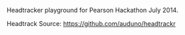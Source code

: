 Headtracker playground for Pearson Hackathon July 2014.

Headtrack Source:
https://github.com/auduno/headtrackr
